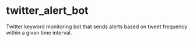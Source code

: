 # twitter_alert_bot
Twitter keyword monitoring bot that sends alerts based on tweet frequency within a given time interval.
